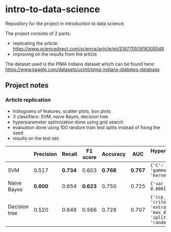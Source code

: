 # intro-to-data-science

Repository for the project in introduction to data science.

The project consists of 2 parts:
  - replicating the article: https://www.sciencedirect.com/science/article/pii/S1877050918308548
  - improving on the results from the article

The dataset used is the PIMA Indians dataset which can be found here: https://www.kaggle.com/datasets/uciml/pima-indians-diabetes-database

## Project notes

### Article replication
- histograms of features, scatter plots, box plots
- 3 classifiers: SVM, naive Bayes, decision tree
- hyperparameter optimization done using grid search
- evaluation done using 100 random train test splits instead of fixing the seed
- results on the test set:
 
|                      |  Precision | Recall    | F1 score | Accuracy   | AUC      | Hyperparameters used                                 |
| -------------------- | ---------- | --------- | -------- | ---------- | -------- | ---------------------------------------------------- |
| SVM                  | 0.517      | **0.734** | 0.603    | **0.768**  | **0.757**| ```{'C': 0.71, 'gamma': 'scale', 'kernel': 'poly'}```|
| Naive Bayes          | **0.600**  | 0.654     | **0.623**| 0.750      | 0.725    | ```{'var_smoothing': 0.0001}```|
| Decision tree        | 0.520      |0.648      |0.566     | 0.728      | 0.707    | ```{'ccp_alpha': 0, 'criterion': 'entropy', 'max_depth': 6, 'splitter': 'random'}```|

                 
